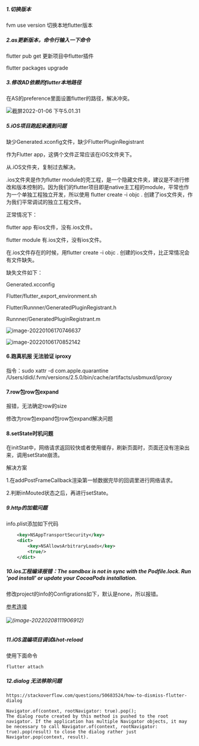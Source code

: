 ##### 1.切换版本

fvm use version 切换本地flutter版本

##### 2.as更新版本，命令行输入一下命令

flutter pub get 更新项目中flutter插件

flutter packages upgrade 

##### 3.修改AD依赖的flutter本地路径

在AS的preference里面设置flutter的路径，解决冲突。

![截屏2022-01-06 下午5.01.31](https://tva1.sinaimg.cn/large/008i3skNly1gy42ede3kaj31520u0aeb.jpg)

##### 5.iOS项目跑起来遇到问题 

缺少Generated.xconfig文件，缺少FlutterPluginRegistrant

作为Flutter app，这俩个文件正常应该在iOS文件夹下。

从.iOS文件夹，复制过去解决。

.ios文件夹是作为flutter module的壳工程，是一个隐藏文件夹，建议是不进行修改和版本控制的。因为我们的flutter项目即是native主工程的module，平常也作为一个单独工程独立开发，所以使用 flutter create -i objc .  创建了ios文件夹，作为我们平常调试的独立工程文件。

正常情况下：

flutter app 有ios文件，没有.ios文件。

flutter module 有.ios文件，没有ios文件。

在.ios文件存在的时候，用flutter create -i objc . 创建的ios文件，比正常情况会有文件缺失。

缺失文件如下：

Generated.xcconfig 

Flutter/flutter_export_environment.sh

Flutter/Runnner/GeneratedPluginRegistrant.h

Runnner/GeneratedPluginRegistrant.m



![image-20220106170746637](https://tva1.sinaimg.cn/large/008i3skNly1gy42e4vvq6j30tc0iomyt.jpg)

![image-20220106170852142](https://tva1.sinaimg.cn/large/008i3skNly1gy42e90wbdj30m80bo751.jpg)

#### 6.跑真机报 无法验证 iproxy

指令：sudo xattr -d com.apple.quarantine /Users/didi/.fvm/versions/2.5.0/bin/cache/artifacts/usbmuxd/iproxy

#### 7.row包row包expand

报错，无法确定row的size

修改为row包expand包row包expand解决问题

#### 8.setState时机问题

在initStat中，网络请求返回较快或者使用缓存，刷新页面时，页面还没有渲染出来，调用setState崩溃。

解决方案

1.在addPostFrameCallback渲染第一帧数据完毕的回调里进行网络请求。

2.判断inMouted状态之后，再进行setState。

##### 9.http的加载问题

info.plist添加如下代码

```xml
	<key>NSAppTransportSecurity</key>
	<dict>
		<key>NSAllowsArbitraryLoads</key>
		<true/>
	</dict>
```

##### 10.ios工程编译报错：The sandbox is not in sync with the Podfile.lock. Run 'pod install' or update your CocoaPods installation.

修改project的info的Configrations如下，默认是none，所以报错。

[参考连接](https://blog.csdn.net/grl18840839630/article/details/86223769)

###### ![(image-20220208111906912)](https://tva1.sinaimg.cn/large/008i3skNly1gz5xqio5nuj31380j0acm.jpg)



##### 11.iOS混编项目调试&hot-reload

使用下面命令

```
flutter attach
```

##### 12.dialog 无法移除问题

```
https://stackoverflow.com/questions/50683524/how-to-dismiss-flutter-dialog

Navigator.of(context, rootNavigator: true).pop();
The dialog route created by this method is pushed to the root navigator. If the application has multiple Navigator objects, it may be necessary to call Navigator.of(context, rootNavigator: true).pop(result) to close the dialog rather just Navigator.pop(context, result).
```

